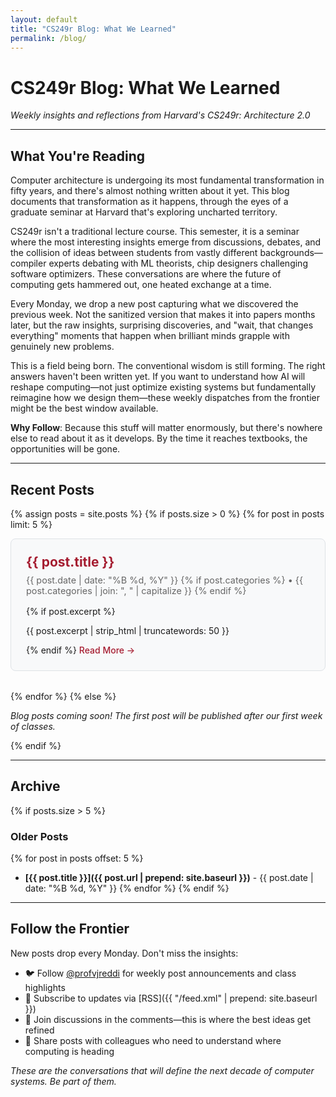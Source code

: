 ```yaml
---
layout: default
title: "CS249r Blog: What We Learned"
permalink: /blog/
---
```


# CS249r Blog: What We Learned

*Weekly insights and reflections from Harvard's CS249r: Architecture 2.0*

---

## What You're Reading

Computer architecture is undergoing its most fundamental transformation in fifty years, and there's almost nothing written about it yet. This blog documents that transformation as it happens, through the eyes of a graduate seminar at Harvard that's exploring uncharted territory.

CS249r isn't a traditional lecture course. This semester, it is a seminar where the most interesting insights emerge from discussions, debates, and the collision of ideas between students from vastly different backgrounds—compiler experts debating with ML theorists, chip designers challenging software optimizers. These conversations are where the future of computing gets hammered out, one heated exchange at a time.

Every Monday, we drop a new post capturing what we discovered the previous week. Not the sanitized version that makes it into papers months later, but the raw insights, surprising discoveries, and "wait, that changes everything" moments that happen when brilliant minds grapple with genuinely new problems. 

This is a field being born. The conventional wisdom is still forming. The right answers haven't been written yet. If you want to understand how AI will reshape computing—not just optimize existing systems but fundamentally reimagine how we design them—these weekly dispatches from the frontier might be the best window available.

**Why Follow**: Because this stuff will matter enormously, but there's nowhere else to read about it as it develops. By the time it reaches textbooks, the opportunities will be gone.

---

## Recent Posts

{% assign posts = site.posts %}
{% if posts.size > 0 %}
  {% for post in posts limit: 5 %}
  <article class="blog-preview">
    <h2><a href="{{ post.url | prepend: site.baseurl }}">{{ post.title }}</a></h2>
    <div class="blog-meta">
      {{ post.date | date: "%B %d, %Y" }}
      {% if post.categories %}
        • {{ post.categories | join: ", " | capitalize }}
      {% endif %}
    </div>
    {% if post.excerpt %}
      <p>{{ post.excerpt | strip_html | truncatewords: 50 }}</p>
    {% endif %}
    <a href="{{ post.url | prepend: site.baseurl }}" class="read-more">Read More →</a>
  </article>
  {% endfor %}
{% else %}
  <p><em>Blog posts coming soon! The first post will be published after our first week of classes.</em></p>
{% endif %}

---

## Archive

{% if posts.size > 5 %}
### Older Posts
{% for post in posts offset: 5 %}
- **[{{ post.title }}]({{ post.url | prepend: site.baseurl }})** - {{ post.date | date: "%B %d, %Y" }}
{% endfor %}
{% endif %}

---

## Follow the Frontier

New posts drop every Monday. Don't miss the insights:
- 🐦 Follow [@profvjreddi](https://twitter.com/profvjreddi) for weekly post announcements and class highlights
- 📧 Subscribe to updates via [RSS]({{ "/feed.xml" | prepend: site.baseurl }})
- 💬 Join discussions in the comments—this is where the best ideas get refined
- 🔄 Share posts with colleagues who need to understand where computing is heading

*These are the conversations that will define the next decade of computer systems. Be part of them.*

<style>
.blog-preview {
  border: 1px solid #dee2e6;
  border-radius: 8px;
  padding: 1.5rem;
  margin-bottom: 2rem;
  background-color: #f8f9fa;
}

.blog-preview h2 {
  margin-top: 0;
  margin-bottom: 0.5rem;
}

.blog-preview h2 a {
  color: #A51C30;
  text-decoration: none;
}

.blog-preview h2 a:hover {
  color: #8B1538;
  text-decoration: underline;
}

.blog-meta {
  color: #666;
  font-size: 0.9rem;
  margin-bottom: 1rem;
}

.read-more {
  color: #A51C30;
  font-weight: 500;
  text-decoration: none;
}

.read-more:hover {
  color: #8B1538;
  text-decoration: underline;
}
</style>